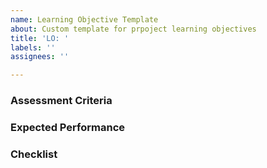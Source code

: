 ```yaml
---
name: Learning Objective Template
about: Custom template for prpoject learning objectives
title: 'LO: '
labels: ''
assignees: ''

---
```


### Assessment Criteria


### Expected Performance


### Checklist

